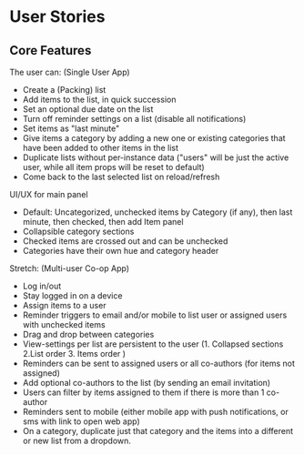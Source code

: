 # User Stories

## Core Features

The user can:
(Single User App)

- Create a (Packing) list
- Add items to the list, in quick succession
- Set an optional due date on the list 
- Turn off reminder settings on a list (disable all notifications)
- Set items as "last minute"
- Give items a category by adding a new one or existing categories that have been added to other items in the list
- Duplicate lists without per-instance data ("users" will be just the active user, while all item props will be reset to default)
- Come back to the last selected list on reload/refresh

UI/UX for main panel
- Default: Uncategorized, unchecked items by Category (if any), then last minute, then checked, then add Item panel
- Collapsible category sections
- Checked items are crossed out and can be unchecked
- Categories have their own hue and category header

Stretch:
(Multi-user Co-op App)
- Log in/out
- Stay logged in on a device
- Assign items to a user
- Reminder triggers to email and/or mobile to list user or assigned users with unchecked items
- Drag and drop between categories
- View-settings per list are persistent to the user (1. Collapsed sections 2.List order 3. Items order )
- Reminders can be sent to assigned users or all co-authors (for items not assigned)
- Add optional co-authors to the list (by sending an email invitation)
- Users can filter by items assigned to them if there is more than 1 co-author
- Reminders sent to mobile (either mobile app with push notifications, or sms with link to open web app)
- On a category, duplicate just that category and the items into a different or new list from a dropdown.